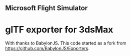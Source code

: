 Microsoft Flight Simulator
--------------------
glTF exporter for 3dsMax
====================
With thanks to BabylonJS. This code started as a fork from https://github.com/BabylonJS/Exporters.
